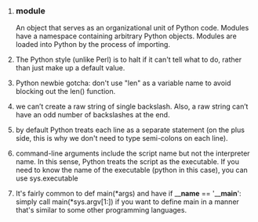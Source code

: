 1. ### module

	An object that serves as an organizational unit of Python code. Modules have a namespace containing arbitrary Python objects. Modules are loaded into Python by the process of importing.

1. The Python style (unlike Perl) is to halt if it can't tell what to do, rather than just make up a default value.

1. Python newbie gotcha: don't use "len" as a variable name to avoid blocking out the len() function.

1. we can’t create a raw string of single backslash. Also, a raw string can’t have an odd number of backslashes at the end.

1. by default Python treats each line as a separate statement (on the plus side, this is why we don't need to type semi-colons on each line).

1. command-line arguments include the script name but not the interpreter name. In this sense, Python treats the script as the executable. If you need to know the name of the executable (python in this case), you can use sys.executable

1. It's fairly common to def main(*args) and have if ______name____ == '____main__': simply call main(*sys.argv[1:]) if you want to define main in a manner that's similar to some other programming languages.

